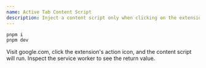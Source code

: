```yaml
---
name: Active Tab Content Script
description: Inject a content script only when clicking on the extension action.
---
```


```sh
pnpm i
pnpm dev
```

Visit google.com, click the extension's action icon, and the content script will run. Inspect the service worker to see the return value.
